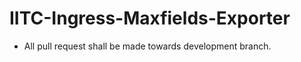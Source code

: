 IITC-Ingress-Maxfields-Exporter
===============================
* All pull request shall be made towards development branch.
